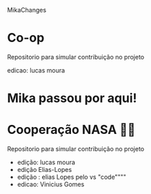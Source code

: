 MikaChanges
# Co-op

Repositorio para simular contribuição no projeto

edicao: lucas moura

# Mika passou por aqui!

# Cooperação NASA 🚀🚀
Repositorio para simular contribuição no projeto

* edição: lucas moura
* edição Elias-Lopes
* edição : elias Lopes pelo vs "code""""
* edicao: Vinicius Gomes